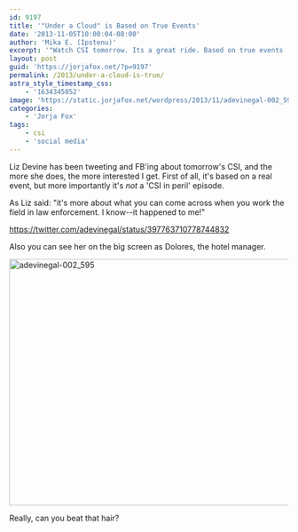 ```yaml
---
id: 9197
title: '"Under a Cloud" is Based on True Events'
date: '2013-11-05T10:00:04-08:00'
author: 'Mika E. (Ipstenu)'
excerpt: '"Watch CSI tomorrow. Its a great ride. Based on true events ... with added drama."'
layout: post
guid: 'https://jorjafox.net/?p=9197'
permalink: /2013/under-a-cloud-is-true/
astra_style_timestamp_css:
    - '1634345052'
image: 'https://static.jorjafox.net/wordpress/2013/11/adevinegal-002_595.jpg'
categories:
    - 'Jorja Fox'
tags:
    - csi
    - 'social media'
---
```


Liz Devine has been tweeting and FB'ing about tomorrow's CSI, and the more she does, the more interested I get. First of all, it's based on a real event, but more importantly it's _not_ a 'CSI in peril' episode.

As Liz said: "it's more about what you can come across when you work the field in law enforcement. I know--it happened to me!"

https://twitter.com/adevinegal/status/397763710778744832

Also you can see her on the big screen as Dolores, the hotel manager.

<img class="aligncenter size-full wp-image-9200" alt="adevinegal-002_595" src="//static.jorjafox.net/wordpress/2013/11/adevinegal-002_595.jpg" width="595" height="444" />

Really, can you beat that hair?

